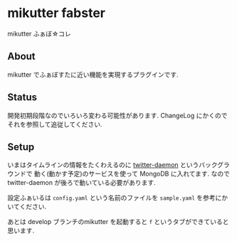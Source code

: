 # mikutter fabster
mikutter ふぁぼ☆コレ

## About
mikutter でふぁぼすたに近い機能を実現するプラグインです.

## Status
開発初期段階なのでいろいろ変わる可能性があります.
ChangeLog にかくのでそれを参照して追従してください.

## Setup
いまはタイムラインの情報をたくわえるのに
 [twitter-daemon](https://github.com/taiki45/twitter_daemon) というバックグラウンドで
動く(動かす予定)のサービスを使って MongoDB に入れてます.
なので twitter-daemon が後ろで動いている必要があります.

設定ふぁいるは `config.yaml` という名前のファイルを `sample.yaml` を参考にかいてください.

あとは develop ブランチのmikutter を起動すると `f` というタブができていると思います.
